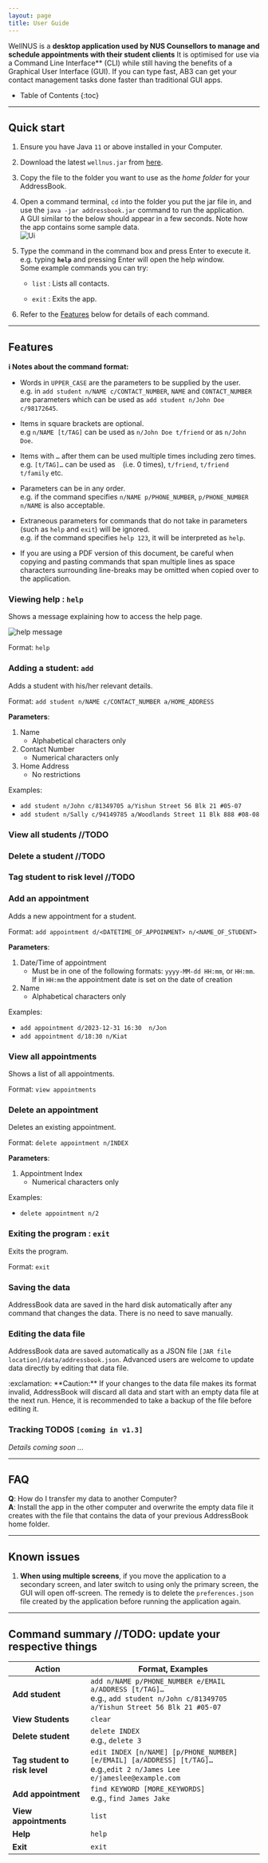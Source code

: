 ```yaml
---
layout: page
title: User Guide
---
```


WellNUS is a **desktop application used by NUS Counsellors to manage and schedule appointments with their student clients**
It is optimised for use via a Command Line Interface** (CLI) while still having the benefits of a Graphical User Interface (GUI). 
If you can type fast, AB3 can get your contact management tasks done faster than traditional GUI apps.

* Table of Contents
{:toc}

--------------------------------------------------------------------------------------------------------------------

## Quick start

1. Ensure you have Java `11` or above installed in your Computer.

1. Download the latest `wellnus.jar` from [here](https://github.com/AY2324S1-CS2103T-W13-4/tp).

1. Copy the file to the folder you want to use as the _home folder_ for your AddressBook.

1. Open a command terminal, `cd` into the folder you put the jar file in, and use the `java -jar addressbook.jar` command to run the application.<br>
   A GUI similar to the below should appear in a few seconds. Note how the app contains some sample data.<br>
   ![Ui](images/Ui.png)

1. Type the command in the command box and press Enter to execute it. e.g. typing **`help`** and pressing Enter will open the help window.<br>
   Some example commands you can try:

   * `list` : Lists all contacts.

   * `exit` : Exits the app.

1. Refer to the [Features](#features) below for details of each command.

--------------------------------------------------------------------------------------------------------------------

## Features

<div markdown="block" class="alert alert-info">

**:information_source: Notes about the command format:**<br>

* Words in `UPPER_CASE` are the parameters to be supplied by the user.<br>
e.g. in `add student n/NAME c/CONTACT_NUMBER`, `NAME` and `CONTACT_NUMBER` are parameters 
which can be used as `add student n/John Doe c/98172645`.

* Items in square brackets are optional.<br>
  e.g `n/NAME [t/TAG]` can be used as `n/John Doe t/friend` or as `n/John Doe`.

* Items with `…`​ after them can be used multiple times including zero times.<br>
  e.g. `[t/TAG]…​` can be used as ` ` (i.e. 0 times), `t/friend`, `t/friend t/family` etc.

* Parameters can be in any order.<br>
  e.g. if the command specifies `n/NAME p/PHONE_NUMBER`, `p/PHONE_NUMBER n/NAME` is also acceptable.

* Extraneous parameters for commands that do not take in parameters (such as `help` and `exit`) will be ignored.<br>
  e.g. if the command specifies `help 123`, it will be interpreted as `help`.

* If you are using a PDF version of this document, be careful when copying and pasting commands that span multiple lines as space characters surrounding line-breaks may be omitted when copied over to the application.
</div>

### Viewing help : `help`

Shows a message explaining how to access the help page.

![help message](images/helpMessage.png)

Format: `help`


### Adding a student: `add`

Adds a student with his/her relevant details.

Format: `add student n/NAME c/CONTACT_NUMBER a/HOME_ADDRESS`

**Parameters**:
1. Name
   - Alphabetical characters only
2. Contact Number
   - Numerical characters only
3. Home Address
   - No restrictions

Examples:
* `add student n/John c/81349705 a/Yishun Street 56 Blk 21 #05-07`
* `add student n/Sally c/94149785 a/Woodlands Street 11 Blk 888 #08-08`

### View all students //TODO

### Delete a student //TODO

### Tag student to risk level //TODO

### Add an appointment

Adds a new appointment for a student.

Format: `add appointment d/<DATETIME_OF_APPOINMENT> n/<NAME_OF_STUDENT>`

**Parameters**:
1. Date/Time of appointment
   - Must be in one of the following formats: `yyyy-MM-dd HH:mm`, or `HH:mm`. If in `HH:mm` the appointment date is set on the date of creation
2. Name
    - Alphabetical characters only

Examples:
- `add appointment d/2023-12-31 16:30  n/Jon`
- `add appointment d/18:30 n/Kiat`

### View all appointments 

Shows a list of all appointments.

Format: `view appointments`

### Delete an appointment 

Deletes an existing appointment.

Format: `delete appointment n/INDEX`

**Parameters**:
1. Appointment Index
    - Numerical characters only

Examples:
* `delete appointment n/2`

### Exiting the program : `exit`

Exits the program.

Format: `exit`

### Saving the data

AddressBook data are saved in the hard disk automatically after any command that changes the data. There is no need to save manually.

### Editing the data file

AddressBook data are saved automatically as a JSON file `[JAR file location]/data/addressbook.json`. Advanced users are welcome to update data directly by editing that data file.

<div markdown="span" class="alert alert-warning">:exclamation: **Caution:**
If your changes to the data file makes its format invalid, AddressBook will discard all data and start with an empty data file at the next run. Hence, it is recommended to take a backup of the file before editing it.
</div>

### Tracking TODOS `[coming in v1.3]`

_Details coming soon ..._

--------------------------------------------------------------------------------------------------------------------

## FAQ

**Q**: How do I transfer my data to another Computer?<br>
**A**: Install the app in the other computer and overwrite the empty data file it creates with the file that contains the data of your previous AddressBook home folder.

--------------------------------------------------------------------------------------------------------------------

## Known issues

1. **When using multiple screens**, if you move the application to a secondary screen, and later switch to using only the primary screen, the GUI will open off-screen. The remedy is to delete the `preferences.json` file created by the application before running the application again.

--------------------------------------------------------------------------------------------------------------------

## Command summary //TODO: update your respective things

| Action                        | Format, Examples                                                                                                                    |
|-------------------------------|-------------------------------------------------------------------------------------------------------------------------------------|
| **Add student**               | `add n/NAME p/PHONE_NUMBER e/EMAIL a/ADDRESS [t/TAG]…​` <br> e.g., `add student n/John c/81349705 a/Yishun Street 56 Blk 21 #05-07` |
| **View Students**             | `clear`                                                                                                                             |
| **Delete student**            | `delete INDEX`<br> e.g., `delete 3`                                                                                                 |
| **Tag student to risk level** | `edit INDEX [n/NAME] [p/PHONE_NUMBER] [e/EMAIL] [a/ADDRESS] [t/TAG]…​`<br> e.g.,`edit 2 n/James Lee e/jameslee@example.com`         |
| **Add appointment**           | `find KEYWORD [MORE_KEYWORDS]`<br> e.g., `find James Jake`                                                                          |
| **View appointments**         | `list`                                                                                                                              |
| **Help**                      | `help`                                                                                                                              |
| **Exit**                      | `exit`                                                                                                                              |
